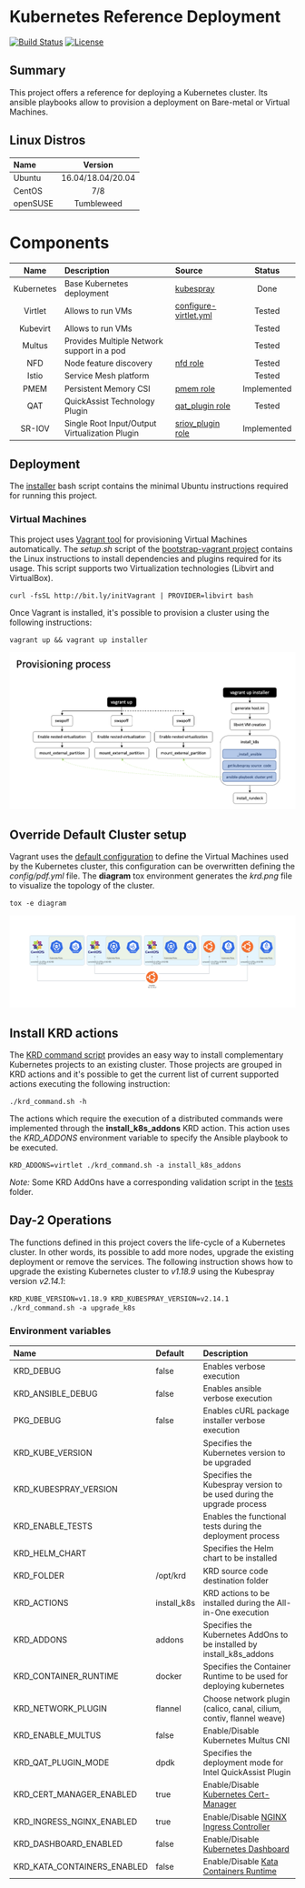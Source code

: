 # Kubernetes Reference Deployment
[![Build Status](https://travis-ci.org/electrocucaracha/krd.png)](https://travis-ci.org/electrocucaracha/krd)
[![License](https://img.shields.io/badge/License-Apache%202.0-blue.svg)](https://opensource.org/licenses/Apache-2.0)

## Summary

This project offers a reference for deploying a Kubernetes cluster.
Its ansible playbooks allow to provision a deployment on Bare-metal
or Virtual Machines.

## Linux Distros

| Name       | Version           |
|:-----------|:-----------------:|
| Ubuntu     | 16.04/18.04/20.04 |
| CentOS     | 7/8               |
| openSUSE   | Tumbleweed        |

# Components

| Name           | Description                                    | Source                            | Status      |
|:--------------:|:-----------------------------------------------|:----------------------------------|:-----------:|
| Kubernetes     | Base Kubernetes deployment                     | [kubespray][1]                    | Done        |
| Virtlet        | Allows to run VMs                              | [configure-virtlet.yml][3]        | Tested      |
| Kubevirt       | Allows to run VMs                              |                                   | Tested      |
| Multus         | Provides Multiple Network support in a pod     |                                   | Tested      |
| NFD            | Node feature discovery                         | [nfd role][4]                     | Tested      |
| Istio          | Service Mesh platform                          |                                   | Tested      |
| PMEM           | Persistent Memory CSI                          | [pmem role][6]                    | Implemented |
| QAT            | QuickAssist Technology Plugin                  | [qat_plugin role][8]              | Tested      |
| SR-IOV         | Single Root Input/Output Virtualization Plugin | [sriov_plugin role][9]            | Implemented |

## Deployment

The [installer](installer.sh) bash script contains the minimal
Ubuntu instructions required for running this project.

### Virtual Machines

This project uses [Vagrant tool][5] for provisioning Virtual Machines
automatically. The *setup.sh* script of the
[bootstrap-vagrant project][7] contains the Linux instructions to
install dependencies and plugins required for its usage. This script
supports two Virtualization technologies (Libvirt and VirtualBox).

    curl -fsSL http://bit.ly/initVagrant | PROVIDER=libvirt bash

Once Vagrant is installed, it's possible to provision a cluster using
the following instructions:

    vagrant up && vagrant up installer

![Provisioning](docs/src/img/provisioning.png)

## Override Default Cluster setup

Vagrant uses the [default configuration](config/default.yml) to define
the Virtual Machines used by the Kubernetes cluster, this
configuration can be overwritten defining the *config/pdf.yml* file.
The **diagram** tox environment generates the *krd.png* file to
visualize the topology of the cluster.

    tox -e diagram

![Sample diagram](docs/src/img/sample_tox_diagram.png)

## Install KRD actions

The [KRD command script](krd_command.sh) provides an easy way to
install complementary Kubernetes projects to an existing cluster.
Those projects are grouped in KRD actions and it's possible to get
the current list of current supported actions executing the following
instruction:

    ./krd_command.sh -h

The actions which require the execution of a distributed commands were
implemented through the **install_k8s_addons** KRD action. This action
uses the *KRD_ADDONS* environment variable to specify the Ansible
playbook to be executed.

    KRD_ADDONS=virtlet ./krd_command.sh -a install_k8s_addons

*Note:* Some KRD AddOns have a corresponding validation script in the
[tests](tests) folder.

## Day-2 Operations

The functions defined in this project covers the life-cycle of a
Kubernetes cluster. In other words, its possible to add more nodes,
upgrade the existing deployment or remove the services.  The following
instruction shows how to upgrade the existing Kubernetes cluster to
*v1.18.9* using the Kubespray version *v2.14.1*:

    KRD_KUBE_VERSION=v1.18.9 KRD_KUBESPRAY_VERSION=v2.14.1 ./krd_command.sh -a upgrade_k8s

### Environment variables

| Name                        | Default     | Description                                                           |
|:----------------------------|:------------|:----------------------------------------------------------------------|
| KRD_DEBUG                   | false       | Enables verbose execution                                             |
| KRD_ANSIBLE_DEBUG           | false       | Enables ansible verbose execution                                     |
| PKG_DEBUG                   | false       | Enables cURL package installer verbose execution                      |
| KRD_KUBE_VERSION            |             | Specifies the Kubernetes version to be upgraded                       |
| KRD_KUBESPRAY_VERSION       |             | Specifies the Kubespray version to be used during the upgrade process |
| KRD_ENABLE_TESTS            |             | Enables the functional tests during the deployment process            |
| KRD_HELM_CHART              |             | Specifies the Helm chart to be installed                              |
| KRD_FOLDER                  | /opt/krd    | KRD source code destination folder                                    |
| KRD_ACTIONS                 | install_k8s | KRD actions to be installed during the All-in-One execution           |
| KRD_ADDONS                  | addons      | Specifies the Kubernetes AddOns to be installed by install_k8s_addons |
| KRD_CONTAINER_RUNTIME       | docker      | Specifies the Container Runtime to be used for deploying kubernetes   |
| KRD_NETWORK_PLUGIN          | flannel     | Choose network plugin (calico, canal, cilium, contiv, flannel weave)  |
| KRD_ENABLE_MULTUS           | false       | Enable/Disable Kubernetes Multus CNI                                  |
| KRD_QAT_PLUGIN_MODE         | dpdk        | Specifies the deployment mode for Intel QuickAssist Plugin            |
| KRD_CERT_MANAGER_ENABLED    | true        | Enable/Disable [Kubernetes Cert-Manager][10]                          |
| KRD_INGRESS_NGINX_ENABLED   | true        | Enable/Disable [NGINX Ingress Controller][11]                         |
| KRD_DASHBOARD_ENABLED       | false       | Enable/Disable [Kubernetes Dashboard][12]                             |
| KRD_KATA_CONTAINERS_ENABLED | false       | Enable/Disable [Kata Containers Runtime][13]                          |

[1]: https://github.com/kubernetes-sigs/kubespray
[3]: playbooks/configure-virtlet.yml
[4]: playbooks/roles/nfd
[5]: https://www.vagrantup.com/
[6]: playbooks/roles/pmem
[7]: https://github.com/electrocucaracha/bootstrap-vagrant
[8]: playbooks/roles/qat_plugin
[9]: playbooks/roles/sriov_plugin
[10]: https://cert-manager.io/
[11]: https://kubernetes.github.io/ingress-nginx/
[12]: https://kubernetes.io/docs/tasks/access-application-cluster/web-ui-dashboard/
[13]: https://katacontainers.io/
